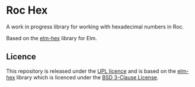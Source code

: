 # Roc Hex

A work in progress library for working with hexadecimal numbers in Roc.

Based on the [elm-hex](https://github.com/rtfeldman/elm-hex) library for Elm.

## Licence

This repository is released under the [UPL licence](./LICENCE) and is based on the [elm-hex](https://github.com/rtfeldman/elm-hex) library which is licenced under the [BSD 3-Clause License](./LICENCE-elm-hex).
